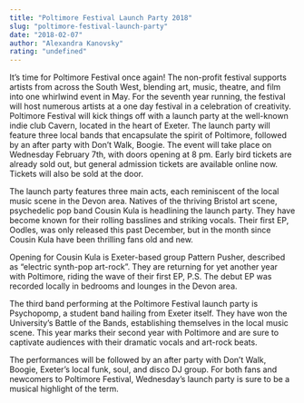 ```yaml
---
title: "Poltimore Festival Launch Party 2018"
slug: "poltimore-festival-launch-party"
date: "2018-02-07"
author: "Alexandra Kanovsky"
rating: "undefined"
---
```


It’s time for Poltimore Festival once again! The non-profit festival supports artists from across the South West, blending art, music, theatre, and film into one whirlwind event in May. For the seventh year running, the festival will host numerous artists at a one day festival in a celebration of creativity. Poltimore Festival will kick things off with a launch party at the well-known indie club Cavern, located in the heart of Exeter. The launch party will feature three local bands that encapsulate the spirit of Poltimore, followed by an after party with Don’t Walk, Boogie. The event will take place on Wednesday February 7th, with doors opening at 8 pm. Early bird tickets are already sold out, but general admission tickets are available online now. Tickets will also be sold at the door.

The launch party features three main acts, each reminiscent of the local music scene in the Devon area. Natives of the thriving Bristol art scene, psychedelic pop band Cousin Kula is headlining the launch party. They have become known for their rolling basslines and striking vocals. Their first EP, Oodles, was only released this past December, but in the month since Cousin Kula have been thrilling fans old and new.

Opening for Cousin Kula is Exeter-based group Pattern Pusher, described as “electric synth-pop art-rock”. They are returning for yet another year with Poltimore, riding the wave of their first EP, P.S. The debut EP was recorded locally in bedrooms and lounges in the Devon area.

The third band performing at the Poltimore Festival launch party is Psychopomp, a student band hailing from Exeter itself. They have won the University’s Battle of the Bands, establishing themselves in the local music scene. This year marks their second year with Poltimore and are sure to captivate audiences with their dramatic vocals and art-rock beats.

The performances will be followed by an after party with Don’t Walk, Boogie, Exeter’s local funk, soul, and disco DJ group. For both fans and newcomers to Poltimore Festival, Wednesday’s launch party is sure to be a musical highlight of the term.
